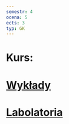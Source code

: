 ```yaml
---
semestr: 4
ocena: 5
ects: 3
typ: GK
---
```


# Kurs:
# [Wykłady ](/Notatki/Semestr%204/Podstawy%20techniki%20mikroprocesorowej%201/Wyk%C5%82ady/Wyk%C5%82ady.md)
# [Labolatoria ](/Notatki/Semestr%204/Podstawy%20techniki%20mikroprocesorowej%201/Labolatoria/Labolatoria.md)
